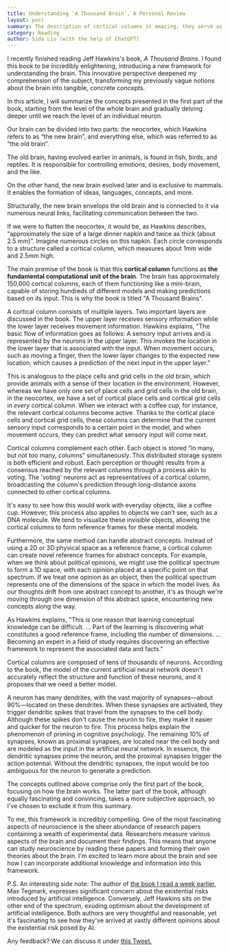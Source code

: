 ```yaml
---
title: Understanding 'A Thousand Brain', A Personal Review
layout: post
summary: The description of cortical columns is amazing; they serve as the fundamental computational units of our brain.
category: Reading
author: Sida Liu (with the help of ChatGPT)
---
```

I recently finished reading Jeff Hawkins's book, *A Thousand Brains*. I found this book to be incredibly enlightening, introducing a new framework for understanding the brain. This innovative perspective deepened my comprehension of the subject, transforming my previously vague notions about the brain into tangible, concrete concepts.

In this article, I will summarize the concepts presented in the first part of the book, starting from the level of the whole brain and gradually delving deeper until we reach the level of an individual neuron.

Our brain can be divided into two parts: the neocortex, which Hawkins refers to as “the new brain”, and everything else, which was referred to as “the old brain”.

The old brain, having evolved earlier in animals, is found in fish, birds, and reptiles. It is responsible for controlling emotions, desires, body movement, and the like.

On the other hand, the new brain evolved later and is exclusive to mammals. It enables the formation of ideas, languages, concepts, and more.

Structurally, the new brain envelops the old brain and is connected to it via numerous neural links, facilitating communication between the two.

If we were to flatten the neocortex, it would be, as Hawkins describes, “approximately the size of a large dinner napkin and twice as thick (about 2.5 mm)”. Imagine numerous circles on this napkin. Each circle corresponds to a structure called a cortical column, which measures about 1mm wide and 2.5mm high.

The main premise of the book is that this **cortical column** functions as **the fundamental computational unit of the brain**. The brain has approximately 150,000 cortical columns, each of them functioning like a mini-brain, capable of storing hundreds of different models and making predictions based on its input. This is why the book is titled "A Thousand Brains".

A cortical column consists of multiple layers. Two important layers are discussed in the book. The upper layer receives sensory information while the lower layer receives movement information. Hawkins explains, "The basic flow of information goes as follows: A sensory input arrives and is represented by the neurons in the upper layer. This invokes the location in the lower layer that is associated with the input. When movement occurs, such as moving a finger, then the lower layer changes to the expected new location, which causes a prediction of the next input in the upper layer."

This is analogous to the place cells and grid cells in the old brain, which provide animals with a sense of their location in the environment. However, whereas we have only one set of place cells and grid cells in the old brain, in the neocortex, we have a set of cortical place cells and cortical grid cells in *every* cortical column. When we interact with a coffee cup, for instance, the relevant cortical columns become active. Thanks to the cortical place cells and cortical grid cells, these columns can determine that the current sensory input corresponds to a certain point in the model, and when movement occurs, they can predict what sensory input will come next.

Cortical columns complement each other. Each object is stored “in many, but not too many, columns” simultaneously. This distributed storage system is both efficient and robust. Each perception or thought results from a consensus reached by the relevant columns through a process akin to voting. The 'voting' neurons act as representatives of a cortical column, broadcasting the column's prediction through long-distance axons connected to other cortical columns.

It's easy to see how this would work with everyday objects, like a coffee cup. However, this process also applies to objects we can't see, such as a DNA molecule. We tend to visualize these invisible objects, allowing the cortical columns to form reference frames for these mental models.

Furthermore, the same method can handle abstract concepts. Instead of using a 2D or 3D physical space as a reference frame, a cortical column can create novel reference frames for abstract concepts. For example, when we think about political opinions, we might use the political spectrum to form a 1D space, with each opinion placed at a specific point on that spectrum. If we treat one opinion as an object, then the political spectrum represents one of the dimensions of the space in which the model lives. As our thoughts drift from one abstract concept to another, it's as though we're moving through one dimension of this abstract space, encountering new concepts along the way.

As Hawkins explains, "This is one reason that learning conceptual knowledge can be difficult. ... Part of the learning is discovering what constitutes a good reference frame, including the number of dimensions. ... Becoming an expert in a field of study requires discovering an effective framework to represent the associated data and facts."

Cortical columns are composed of tens of thousands of neurons. According to the book, the model of the current artificial neural network doesn't accurately reflect the structure and function of these neurons, and it proposes that we need a better model.

A neuron has many dendrites, with the vast majority of synapses—about 90%—located on these dendrites. When these synapses are activated, they trigger dendritic spikes that travel from the synapses to the cell body. Although these spikes don't cause the neuron to fire, they make it easier and quicker for the neuron to fire. This process helps explain the phenomenon of priming in cognitive psychology. The remaining 10% of synapses, known as proximal synapses, are located near the cell body and are modeled as the input in the artificial neural network. In essence, the dendritic synapses prime the neuron, and the proximal synapses trigger the action potential. Without the dendritic synapses, the input would be too ambiguous for the neuron to generate a prediction.

The concepts outlined above comprise only the first part of the book, focusing on how the brain works. The latter part of the book, although equally fascinating and convincing, takes a more subjective approach, so I've chosen to exclude it from this summary.

To me, this framework is incredibly compelling. One of the most fascinating aspects of neuroscience is the sheer abundance of research papers containing a wealth of experimental data. Researchers measure various aspects of the brain and document their findings. This means that anyone can study neuroscience by reading these papers and forming their own theories about the brain. I'm excited to learn more about the brain and see how I can incorporate additional knowledge and information into this framework.

P.S. An interesting side note: The author of [the book I read a week earlier](2023-05-07-tegmark-mathematical-universe-book.md), Max Tegmark, expresses significant concern about the existential risks introduced by artificial intelligence. Conversely, Jeff Hawkins sits on the other end of the spectrum, exuding optimism about the development of artificial intelligence. Both authors are very thoughtful and reasonable, yet it's fascinating to see how they've arrived at vastly different opinions about the existential risk posed by AI.


Any feedback? We can discuss it under [this Tweet. <i class="fab fa-twitter"></i>](https://twitter.com/liusida2007/status/1655240922521800704)